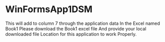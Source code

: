 # WinFormsApp1DSM

This will add to column 7 through the application data
In the Excel named Book1
Please download the Book1 excel file
And provide your local downloaded file 
Location for this application to work
Properly.
